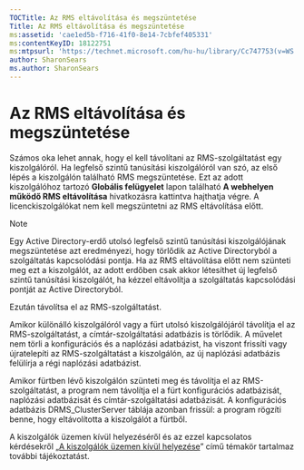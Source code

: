 ```yaml
---
TOCTitle: Az RMS eltávolítása és megszüntetése
Title: Az RMS eltávolítása és megszüntetése
ms:assetid: 'cae1ed5b-f716-41f0-8e14-7cbfef405331'
ms:contentKeyID: 18122751
ms:mtpsurl: 'https://technet.microsoft.com/hu-hu/library/Cc747753(v=WS.10)'
author: SharonSears
ms.author: SharonSears
---
```


Az RMS eltávolítása és megszüntetése
====================================

Számos oka lehet annak, hogy el kell távolítani az RMS-szolgáltatást egy kiszolgálóról. Ha legfelső szintű tanúsítási kiszolgálóról van szó, az első lépés a kiszolgálón található RMS megszüntetése. Ezt az adott kiszolgálóhoz tartozó **Globális felügyelet** lapon található **A webhelyen működő RMS eltávolítása** hivatkozásra kattintva hajthatja végre. A licenckiszolgálókat nem kell megszüntetni az RMS eltávolítása előtt.

> [!NOTE]  
> Egy Active Directory-erdő utolsó legfelső szintű tanúsítási kiszolgálójának megszüntetése azt eredményezi, hogy törlődik az Active Directoryból a szolgáltatás kapcsolódási pontja. Ha az RMS eltávolítása előtt nem szünteti meg ezt a kiszolgálót, az adott erdőben csak akkor létesíthet új legfelső szintű tanúsítási kiszolgálót, ha kézzel eltávolítja a szolgáltatás kapcsolódási pontját az Active Directoryból. 

Ezután távolítsa el az RMS-szolgáltatást.

Amikor különálló kiszolgálóról vagy a fürt utolsó kiszolgálójáról távolítja el az RMS-szolgáltatást, a címtár-szolgáltatási adatbázis is törlődik. A művelet nem törli a konfigurációs és a naplózási adatbázist, ha viszont frissíti vagy újratelepíti az RMS-szolgáltatást a kiszolgálón, az új naplózási adatbázis felülírja a régi naplózási adatbázist.

Amikor fürtben lévő kiszolgálón szünteti meg és távolítja el az RMS-szolgáltatást, a program nem távolítja el a fürt konfigurációs adatbázisát, naplózási adatbázisát és címtár-szolgáltatási adatbázisát. A konfigurációs adatbázis DRMS\_ClusterServer táblája azonban frissül: a program rögzíti benne, hogy eltávolította a kiszolgálót a fürtből.

A kiszolgálók üzemen kívül helyezéséről és az ezzel kapcsolatos kérdésekről „[A kiszolgálók üzemen kívül helyezése](https://technet.microsoft.com/52005e2e-9563-4ba0-906c-3cc76f9c378f)” című témakör tartalmaz további tájékoztatást.
